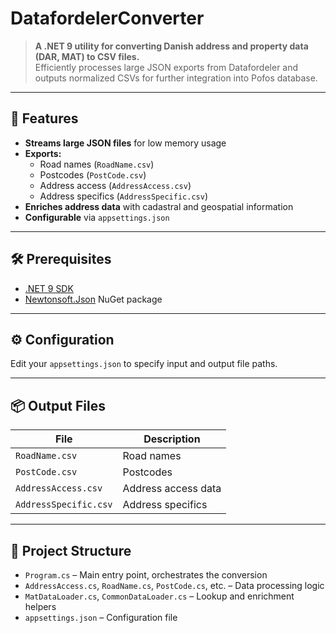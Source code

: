 ﻿# DatafordelerConverter

> **A .NET 9 utility for converting Danish address and property data (DAR, MAT) to CSV files.**  
> Efficiently processes large JSON exports from Datafordeler and outputs normalized CSVs for further integration into Pofos database.

---

## 🚀 Features

- **Streams large JSON files** for low memory usage
- **Exports:**
  - Road names (`RoadName.csv`)
  - Postcodes (`PostCode.csv`)
  - Address access (`AddressAccess.csv`)
  - Address specifics (`AddressSpecific.csv`)
- **Enriches address data** with cadastral and geospatial information
- **Configurable** via `appsettings.json`

---

## 🛠 Prerequisites

- [.NET 9 SDK](https://dotnet.microsoft.com/)
- [Newtonsoft.Json](https://www.nuget.org/packages/Newtonsoft.Json/) NuGet package

---

## ⚙️ Configuration

Edit your `appsettings.json` to specify input and output file paths.

---

## 📦 Output Files

| File                  | Description                |
|-----------------------|---------------------------|
| `RoadName.csv`        | Road names                |
| `PostCode.csv`        | Postcodes                 |
| `AddressAccess.csv`   | Address access data       |
| `AddressSpecific.csv` | Address specifics         |

---

## 📁 Project Structure

- `Program.cs` – Main entry point, orchestrates the conversion
- `AddressAccess.cs`, `RoadName.cs`, `PostCode.cs`, etc. – Data processing logic
- `MatDataLoader.cs`, `CommonDataLoader.cs` – Lookup and enrichment helpers
- `appsettings.json` – Configuration file
